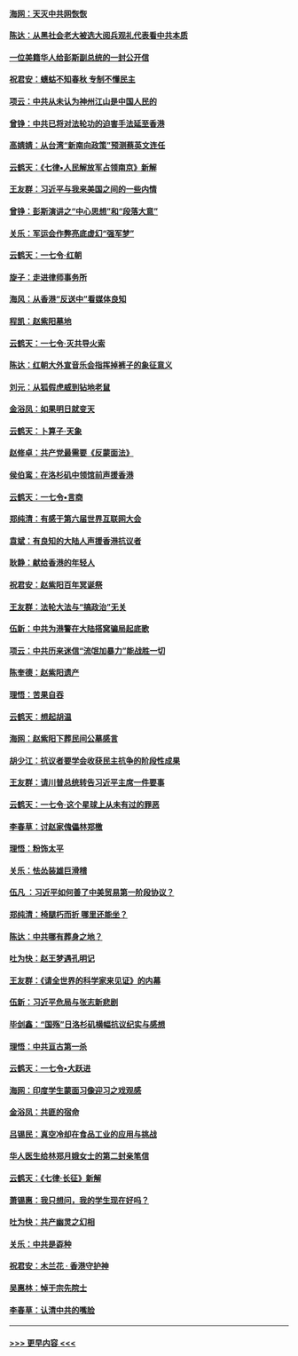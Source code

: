 #### [海网：天灭中共网恢恢](../pages/nsc993/n11618261.md?t=10282344) 
#### [陈达：从黑社会老大被选大阅兵观礼代表看中共本质](../pages/nsc993/n11618229.md?t=10282344) 
#### [一位美籍华人给彭斯副总统的一封公开信](../pages/nsc993/n11616906.md?t=10282344) 
#### [祝君安：蟪蛄不知春秋  专制不懂民主](../pages/nsc993/n11616882.md?t=10282344) 
#### [项云：中共从未认为神州江山是中国人民的](../pages/nsc993/n11616763.md?t=10282344) 
#### [曾铮：中共已将对法轮功的迫害手法延至香港](../pages/nsc993/n11616561.md?t=10282344) 
#### [高婧婧：从台湾“新南向政策”预测蔡英文连任](../pages/nsc993/n11616518.md?t=10282344) 
#### [云鹤天：《七律▪人民解放军占领南京》新解](../pages/nsc993/n11616490.md?t=10282344) 
#### [王友群：习近平与我来美国之间的一些内情](../pages/nsc993/n11615052.md?t=10282344) 
#### [曾铮：彭斯演讲之“中心思想”和“段落大意”](../pages/nsc993/n11615020.md?t=10282344) 
#### [关乐：军运会作弊亮底虚幻“强军梦”](../pages/nsc993/n11615008.md?t=10282344) 
#### [云鹤天：一七令‧红朝](../pages/nsc993/n11615000.md?t=10282344) 
#### [旋子：走进律师事务所](../pages/nsc993/n11614894.md?t=10282344) 
#### [海风：从香港“反送中”看媒体良知](../pages/nsc993/n11614480.md?t=10282344) 
#### [程凯：赵紫阳墓地](../pages/nsc993/n11614464.md?t=10282344) 
#### [云鹤天：一七令‧灭共导火索](../pages/nsc993/n11613471.md?t=10282344) 
#### [陈达：红朝大外宣音乐会指挥掉裤子的象征意义](../pages/nsc993/n11613456.md?t=10282344) 
#### [刘元：从狐假虎威到钻地老鼠](../pages/nsc993/n11612832.md?t=10282344) 
#### [金浴凤：如果明日就变天](../pages/nsc993/n11611135.md?t=10282344) 
#### [云鹤天：卜算子‧天象](../pages/nsc993/n11609023.md?t=10282344) 
#### [赵修卓：共产党最需要《反蒙面法》](../pages/nsc993/n11608006.md?t=10282344) 
#### [侯伯鸾：在洛杉矶中领馆前声援香港](../pages/nsc993/n11607802.md?t=10282344) 
#### [云鹤天：一七令•言商](../pages/nsc993/n11606248.md?t=10282344) 
#### [郑纯清：有感于第六届世界互联网大会](../pages/nsc993/n11604718.md?t=10282344) 
#### [袁斌：有良知的大陆人声援香港抗议者](../pages/nsc993/n11603673.md?t=10282344) 
#### [耿静：献给香港的年轻人](../pages/nsc993/n11602462.md?t=10282344) 
#### [祝君安：赵紫阳百年冥诞祭](../pages/nsc993/n11601386.md?t=10282344) 
#### [王友群：法轮大法与“搞政治”无关](../pages/nsc993/n11601658.md?t=10282344) 
#### [伍新：中共为港警在大陆搭窝骗局起底歌](../pages/nsc993/n11601536.md?t=10282344) 
#### [项云：中共历来迷信“流氓加暴力”能战胜一切](../pages/nsc993/n11601496.md?t=10282344) 
#### [陈奎德：赵紫阳遗产](../pages/nsc993/n11601444.md?t=10282344) 
#### [理悟：苦果自吞](../pages/nsc993/n11601385.md?t=10282344) 
#### [云鹤天：想起胡温](../pages/nsc993/n11600033.md?t=10282344) 
#### [海网：赵紫阳下葬民间公墓感言](../pages/nsc993/n11600021.md?t=10282344) 
#### [胡少江：抗议者要学会收获民主抗争的阶段性成果](../pages/nsc993/n11599626.md?t=10282344) 
#### [王友群：请川普总统转告习近平主席一件要事](../pages/nsc993/n11599533.md?t=10282344) 
#### [云鹤天：一七令‧这个星球上从未有过的罪恶](../pages/nsc993/n11598881.md?t=10282344) 
#### [李春草：讨赵家傀儡林郑檄](../pages/nsc993/n11598789.md?t=10282344) 
#### [理悟：粉饰太平](../pages/nsc993/n11598776.md?t=10282344) 
#### [关乐：怯怂装雄巨滑稽](../pages/nsc993/n11598767.md?t=10282344) 
#### [伍凡 ：习近平如何善了中美贸易第一阶段协议？](../pages/nsc993/n11596305.md?t=10282344) 
#### [郑纯清：椅腿朽而折 哪里还能坐？](../pages/nsc993/n11596273.md?t=10282344) 
#### [陈达：中共哪有葬身之地？](../pages/nsc993/n11596253.md?t=10282344) 
#### [吐为快：赵王梦遇孔明记](../pages/nsc993/n11596208.md?t=10282344) 
#### [王友群：《请全世界的科学家来见证》的内幕](../pages/nsc993/n11594091.md?t=10282344) 
#### [伍新：习近平危局与张志新悲剧](../pages/nsc993/n11594089.md?t=10282344) 
#### [毕剑鑫：“国殇”日洛杉矶横幅抗议纪实与感想](../pages/nsc993/n11591301.md?t=10282344) 
#### [理悟：中共亘古第一杀](../pages/nsc993/n11590734.md?t=10282344) 
#### [云鹤天：一七令•大跃进](../pages/nsc993/n11590699.md?t=10282344) 
#### [海网：印度学生蒙面习像迎习之戏观感](../pages/nsc993/n11590675.md?t=10282344) 
#### [金浴凤：共匪的宿命](../pages/nsc993/n11586383.md?t=10282344) 
#### [吕锡民：真空冷却在食品工业的应用与挑战](../pages/nsc993/n11585819.md?t=10282344) 
#### [华人医生给林郑月娥女士的第二封亲笔信](../pages/nsc993/n11585124.md?t=10282344) 
#### [云鹤天：《七律·长征》新解](../pages/nsc993/n11584578.md?t=10282344) 
#### [萧锡惠：我只想问，我的学生现在好吗？](../pages/nsc993/n11583828.md?t=10282344) 
#### [吐为快：共产幽灵之幻相](../pages/nsc993/n11583224.md?t=10282344) 
#### [关乐：中共是孬种](../pages/nsc993/n11582099.md?t=10282344) 
#### [祝君安：木兰花 · 香港守护神](../pages/nsc993/n11581782.md?t=10282344) 
#### [吴惠林：悼于宗先院士](../pages/nsc993/n11580283.md?t=10282344) 
#### [李春草：认清中共的嘴脸](../pages/nsc993/n11579954.md?t=10282344) 

----
#### [ >>> 更早内容 <<< ](../indexes/nsc993-earlier.md)
